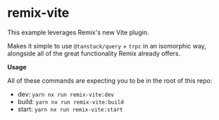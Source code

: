 # remix-vite

This example leverages Remix's new Vite plugin.

Makes it simple to use `@tanstack/query` + `trpc` in an isomorphic way, alongside all of the great functionality Remix
already offers.

**Usage**

All of these commands are expecting you to be in the root of this repo:

- dev: `yarn nx run remix-vite:dev`
- build: `yarn nx run remix-vite:build`
- start: `yarn nx run remix-vite:start`
